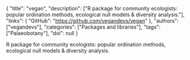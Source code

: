 {
  "title": "vegan",
  "description": ["R package for community ecologists: popular ordination methods, ecological null models & diversity analysis."],
  "links": {
    "GitHub": "https://github.com/vegandevs/vegan"
  },
  "authors": ["vegandevs"],
  "categories": ["Packages and libraries"],
  "tags": ["Palaeobotany"],
  "doi": null
}

<!-- Generated by csv2md.R – do not edit by hand -->

R package for community ecologists: popular ordination methods, ecological null models & diversity analysis.